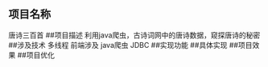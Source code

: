 ## 项目名称
唐诗三百首
##项目描述
利用java爬虫，古诗词网中的唐诗数据，窥探唐诗的秘密
##涉及技术
多线程
前端涉及
java爬虫
JDBC
##实现功能
##具体实现
##项目效果
##项目优化